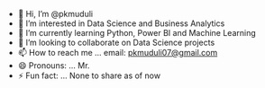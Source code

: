 - 👋 Hi, I’m @pkmuduli
- 👀 I’m interested in Data Science and Business Analytics
- 🌱 I’m currently learning Python, Power BI and Machine Learning
- 💞️ I’m looking to collaborate on Data Science projects
- 📫 How to reach me ... email: pkmuduli07@gmail.com
- 😄 Pronouns: ... Mr.
- ⚡ Fun fact: ... None to share as of now

<!---
pkmuduli/pkmuduli is a ✨ special ✨ repository because its `README.md` (this file) appears on your GitHub profile.
You can click the Preview link to take a look at your changes.
--->

